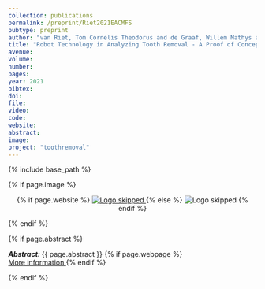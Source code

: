 ```yaml
---
collection: publications
permalink: /preprint/Riet2021EACMFS
pubtype: preprint
author: "van Riet, Tom Cornelis Theodorus and de Graaf, Willem Mathys and van Antwerpen, Reinier and van Frankenhuyzen, Jan and de Lange, Jan and Kober, Jens"
title: "Robot Technology in Analyzing Tooth Removal - A Proof of Concept"
avenue: 
volume: 
number: 
pages: 
year: 2021
bibtex: 
doi: 
file: 
video: 
code: 
website: 
abstract: 
image: 
project: "toothremoval"
---
```

{% include base_path %}

{% if page.image %}
<p align="center">
{% if page.website %}
<a href="{{ page.website }}"> <img src="{{  page.image }}" alt="Logo skipped" style="max-height:200px"/> </a>
{% else %}
<img src="{{  page.image }}" alt="Logo skipped" />
{% endif %}
</p>
{% endif %}

{% if page.abstract %}
<p> <strong> <em> Abstract: </em> </strong> {{ page.abstract }}
    {% if page.webpage %}
        <a href="{{ page.website}}"> <br> More information </a>
    {% endif %}
</p>
{% endif %}

